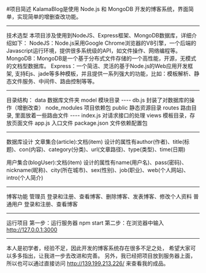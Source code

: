 #项目简述
KalamaBlog是使用 Node.js 和 MongoDB 开发的博客系统，界面简单，实现简单的增删查改功能。

------------------------------------------------------

技术选型
本项目涉及使用到NodeJS、Express框架、MongoDB数据库，详细介绍如下：
NodeJS：Node.js采用Google Chrome浏览器的V8引擎，一个后端的Javascript运行环境，提供很多系统级的API，如文件操作、网络编程等。
MongoDB：MongoDB是一个基于分布式文件存储的一个高性能，开源，无模式的文档型数据库。
Express：一个简洁、灵活的基于Node.js的Web应用开发框架, 支持Ejs、jade等多种模板，并且提供一系列强大的功能，比如：模板解析、静态文件服务、中间件、路由控制等等。

------------------------------------------------------

目录结构：
data                       	数据库文件夹
model                      	模块目录
---- db.js                 	封装了对数据库的操作（增删改查）
node_modules      			项目依赖包
public                    	静态资源目录
routes                  	路由目录, 里面放着一些路由文件
---- index.js          		对请求接口的处理
views                     	模板目录，存放页面文件
app.js                   	入口文件
package.json        		文件依赖配置包

------------------------------------------------------

数据库设计
文章集合(article):文档(item)
设计的属性有author(作者)、title(标题)、con(内容)、category(分类)、url(文章路径)、type(类型)、time(日期)

用户集合(blogUser):文档(item)
设计的属性有name(用户名)、pass(密码)、nickname(昵称)、city(所在城市)、sex(性别)、job(职业)、web(个人网站)、intro(个人简介)

------------------------------------------------------

博客功能
管理员
登录和注册、查看博客、删除博客、发表博客、修改个人资料
普通用户
登录和注册、查看博客

------------------------------------------------------

运行项目
第一步：运行服务器 npm start
第二步：在浏览器中输入 http://127.0.0.1:3000

------------------------------------------------------

本人是初学者，经验不足，因此开发的博客系统存在很多不足之处，
希望大家可以多多指出，让我进一步去改进和完善。
另外，我已经把项目放到服务器上面，所以也可以通过直接访问 http://139.199.213.226/ 来查看我的成品。
